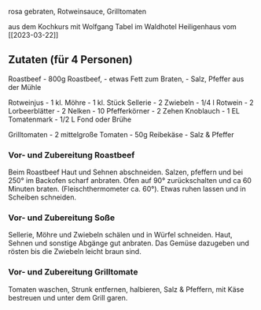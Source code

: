 
rosa gebraten, Rotweinsauce, Grilltomaten

aus dem Kochkurs mit Wolfgang Tabel im Waldhotel Heiligenhaus vom [[2023-03-22]]

## Zutaten (für 4 Personen)
Roastbeef
	- 800g Roastbeef,
	- etwas Fett zum Braten,
	- Salz, Pfeffer aus der Mühle

Rotweinjus
	- 1 kl. Möhre
	- 1 kl. Stück Sellerie
	- 2 Zwiebeln
	- 1/4 l Rotwein
	- 2 Lorbeerblätter
	- 2 Nelken
	- 10 Pfefferkörner
	- 2 Zehen Knoblauch
	- 1 EL Tomatenmark
	- 1/2 L Fond oder Brühe

Grilltomaten
	- 2 mittelgroße Tomaten
	- 50g Reibekäse
	- Salz & Pfeffer

### Vor- und Zubereitung Roastbeef
Beim Roastbeef Haut und Sehnen abschneiden. Salzen, pfeffern und bei 250° im Backofen scharf anbraten. Ofen auf 90° zurückschalten und ca 60 Minuten braten. (Fleischthermometer ca. 60°). Etwas ruhen lassen und in Scheiben schneiden.

### Vor- und Zubereitung Soße
Sellerie, Möhre und Zwiebeln schälen und in Würfel schneiden. Haut, Sehnen und sonstige Abgänge gut anbraten. Das Gemüse dazugeben und rösten bis die Zwiebeln leicht braun sind.

### Vor- und Zubereitung Grilltomate
Tomaten waschen, Strunk entfernen, halbieren, Salz & Pfeffern, mit Käse bestreuen und unter dem Grill garen.

